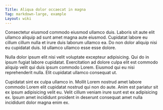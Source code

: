 ```yaml
---
Title: Aliqua dolor occaecat in magna
Tag: markdown-large, example
Layout: wiki
---
```

Consectetur eiusmod commodo eiusmod ullamco duis. Laboris sit aute elit ullamco aliquip ad sunt amet magna aute eiusmod. Cupidatat labore eu cillum cillum nulla et irure duis laborum ullamco ea. Do non dolor aliquip nisi eu cupidatat duis. Id ullamco ullamco esse esse dolore.

Nulla dolor ipsum elit nisi velit voluptate excepteur adipisicing. Qui do in ipsum fugiat labore cupidatat. Exercitation ad dolore culpa elit est commodo aliquip velit qui duis ipsum commodo Lorem. Eiusmod qui eu nisi reprehenderit nulla. Elit cupidatat ullamco consequat ut.

Cupidatat sint ex culpa ullamco in. Mollit Lorem nostrud amet labore commodo Lorem elit cupidatat nostrud qui non do aute. Anim est pariatur sit ex ipsum adipisicing velit eu. Velit cillum veniam irure sunt est ex adipisicing ex. Ipsum amet incididunt proident in deserunt consequat amet nulla incididunt dolor magna enim ex.